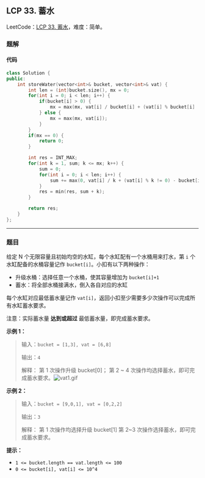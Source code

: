 ## LCP 33. 蓄水

LeetCode：[LCP 33. 蓄水](https://leetcode.cn/problems/o8SXZn/)，难度：简单。

### 题解

#### 代码

```c++
class Solution {
public:
    int storeWater(vector<int>& bucket, vector<int>& vat) {
        int len = (int)bucket.size(), mx = 0;
        for(int i = 0; i < len; i++) {
            if(bucket[i] > 0) {
                mx = max(mx, vat[i] / bucket[i] + (vat[i] % bucket[i] != 0));
            } else {
                mx = max(mx, vat[i]);
            }
        }
        if(mx == 0) {
            return 0;
        }

        int res = INT_MAX;
        for(int k = 1, sum; k <= mx; k++) {
            sum = 0;
            for(int i = 0; i < len; i++) {
                sum += max(0, vat[i] / k + (vat[i] % k != 0) - bucket[i]);
            }
            res = min(res, sum + k);
        }

        return res;
    }
};
```



---



### 题目

给定 N 个无限容量且初始均空的水缸，每个水缸配有一个水桶用来打水，第 `i` 个水缸配备的水桶容量记作 `bucket[i]`。小扣有以下两种操作：

- 升级水桶：选择任意一个水桶，使其容量增加为 `bucket[i]+1`
- 蓄水：将全部水桶接满水，倒入各自对应的水缸

每个水缸对应最低蓄水量记作 `vat[i]`，返回小扣至少需要多少次操作可以完成所有水缸蓄水要求。

注意：实际蓄水量 **达到或超过** 最低蓄水量，即完成蓄水要求。

**示例 1：**

> 输入：`bucket = [1,3], vat = [6,8]`
>
> 输出：`4`
>
> 解释： 第 1 次操作升级 bucket[0]； 第 2 ~ 4 次操作均选择蓄水，即可完成蓄水要求。![vat1.gif](https://gitee.com/xwl66/leetcode/raw/master/image/LCP33-1616122992-RkDxoL-vat1.gif)

**示例 2：**

> 输入：`bucket = [9,0,1], vat = [0,2,2]`
>
> 输出：`3`
>
> 解释： 第 1 次操作均选择升级 bucket[1] 第 2~3 次操作选择蓄水，即可完成蓄水要求。

**提示：**

- `1 <= bucket.length == vat.length <= 100`
- `0 <= bucket[i], vat[i] <= 10^4`


